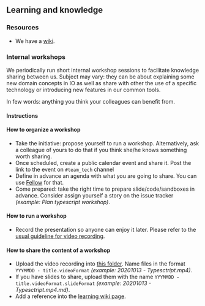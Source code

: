 ## Learning and knowledge

### Resources
* We have a [wiki](https://sites.google.com/pagopa.it/io-wiki/io-home).

### Internal workshops
We periodically run short internal workshop sessions to facilitate knowledge sharing between us.
Subject may vary: they can be about explaining some new domain concepts in IO as well as share with other the use of a specific technology or introducing new features in our common tools.

In few words: anything you think your colleagues can benefit from.
 

#### Instructions
#### How to organize a workshop
* Take the initiative: propose yourself to run a workshop. Alternatively, ask a colleague of yours to do that if you think she/he knows something worth sharing. 
* Once scheduled, create a public calendar event and share it. Post the link to the event on `#team_tech` channel
* Define in advance an agenda with what you are going to share. You can use [Fellow](https://pagopa.fellow.app) for that.
* Come prepared: take the right time to prepare slide/code/sandboxes in advance. Consider assign yourself a story on the issue tracker _(example: Plan typescript workshop)_.
#### How to run a workshop
* Record the presentation so anyone can enjoy it later. Please refer to the [usual guideline for video recording](https://github.com/pagopa/io-handbook/blob/master/communication.md#video-recordings).
#### How to share the content of a workshop
* Upload the video recording into [this folder](https://drive.google.com/drive/u/0/folders/1sqSQ7qnqvtDte8joCWziYmTRWmKd7fdt). Name files in the format `YYYMMDD - title.videoFormat` _(example: 20201013 - Typesctript.mp4)_.
* If you have slides to share, upload them with the name `YYYMMDD - title.videoFormat.slideFormat` _(example: 20201013 - Typesctript.mp4.md)_.
* Add a reference into the [learning wiki page](https://sites.google.com/pagopa.it/io-wiki/io-home/learning).
